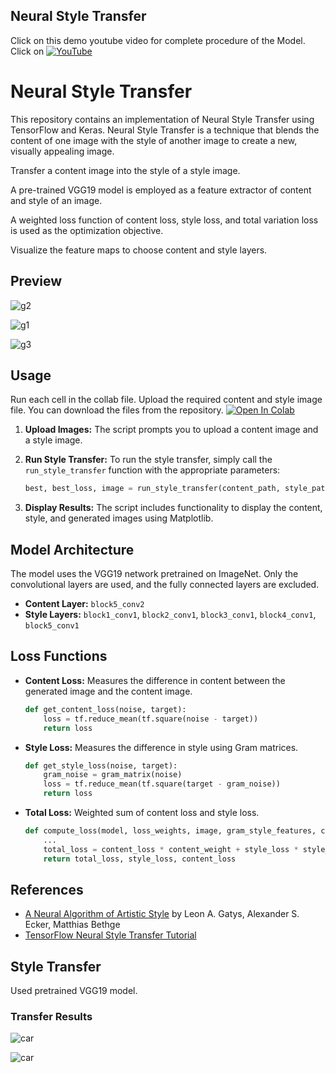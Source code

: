 ## Neural Style Transfer
Click on this demo youtube video for complete procedure of the Model.
Click on    [![YouTube](https://img.shields.io/badge/YouTube-Video-red?logo=youtube)](https://www.youtube.com/watch?v=7sgF6nAb32E)

# Neural Style Transfer

This repository contains an implementation of Neural Style Transfer using TensorFlow and Keras. Neural Style Transfer is a technique that blends the content of one image with the style of another image to create a new, visually appealing image.

Transfer a content image into the style of a style image.

A pre-trained VGG19 model is employed as a feature extractor of content and style of an image.

A weighted loss function of content loss, style loss, and total variation loss is used as the optimization objective.

Visualize the feature maps to choose content and style layers.

## Preview

![g2](https://github.com/adarshukla3005/neural_style_transfer/blob/main/Images/stylizedimg_4.jpg?raw=true)

![g1](https://github.com/adarshukla3005/neural_style_transfer/blob/main/Images/stylizedimg_1.png?raw=true)

![g3](https://github.com/adarshukla3005/neural_style_transfer/blob/main/Images/stylizedimg_5.png?raw=true)

## Usage
Run each cell in the collab file. Upload the required content and style image file.
You can download the files from the repository.
[![Open In Colab](https://colab.research.google.com/assets/colab-badge.svg)](https://colab.research.google.com/github/adarshukla3005/neural_style_transfer/blob/main/Neural_Style_Transfer.ipynb)

1. **Upload Images:**
   The script prompts you to upload a content image and a style image.

2. **Run Style Transfer:**
   To run the style transfer, simply call the `run_style_transfer` function with the appropriate parameters:
    ```python
    best, best_loss, image = run_style_transfer(content_path, style_path, epochs=200)
    ```

3. **Display Results:**
   The script includes functionality to display the content, style, and generated images using Matplotlib.

## Model Architecture

The model uses the VGG19 network pretrained on ImageNet. Only the convolutional layers are used, and the fully connected layers are excluded.

- **Content Layer:** `block5_conv2`
- **Style Layers:** `block1_conv1`, `block2_conv1`, `block3_conv1`, `block4_conv1`, `block5_conv1`

## Loss Functions

- **Content Loss:** Measures the difference in content between the generated image and the content image.
    ```python
    def get_content_loss(noise, target):
        loss = tf.reduce_mean(tf.square(noise - target))
        return loss
    ```

- **Style Loss:** Measures the difference in style using Gram matrices.
    ```python
    def get_style_loss(noise, target):
        gram_noise = gram_matrix(noise)
        loss = tf.reduce_mean(tf.square(target - gram_noise))
        return loss
    ```

- **Total Loss:** Weighted sum of content loss and style loss.
    ```python
    def compute_loss(model, loss_weights, image, gram_style_features, content_features):
        ...
        total_loss = content_loss * content_weight + style_loss * style_weight
        return total_loss, style_loss, content_loss
    ```

## References

- [A Neural Algorithm of Artistic Style](https://arxiv.org/abs/1508.06576) by Leon A. Gatys, Alexander S. Ecker, Matthias Bethge
- [TensorFlow Neural Style Transfer Tutorial](https://www.tensorflow.org/tutorials/generative/style_transfer)

## Style Transfer

Used pretrained VGG19 model.

### Transfer Results

![car](https://github.com/adarshukla3005/neural_style_transfer/blob/main/Images/stylo.png?raw=true)

![car](https://github.com/adarshukla3005/neural_style_transfer/blob/main/Images/stylo2.png?raw=true)
